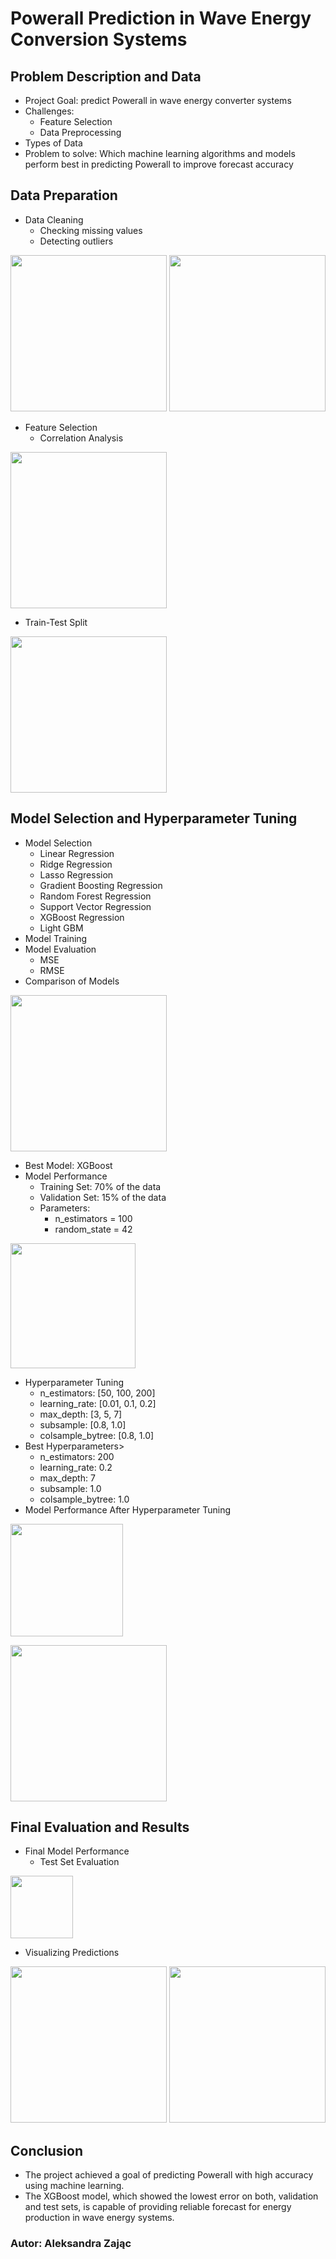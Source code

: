 # Powerall Prediction in Wave Energy Conversion Systems

<h2>Problem Description and Data</h2>
<ul>
  <li>Project Goal: predict Powerall in wave energy converter systems</li>
  <li>Challenges:
    <ul>
      <li>Feature Selection</li>
      <li>Data Preprocessing</li>
    </ul>
  </li>
  <li>Types of Data</li>
  <li>Problem to solve: Which machine learning algorithms and models perform best in predicting Powerall to improve forecast accuracy</li>
</ul>

<h2>Data Preparation</h2>
<ul>
  <li>Data Cleaning
    <ul>
      <li>Checking missing values</li>
      <li>Detecting outliers</li>
    </ul>
  </li>
</ul>

<div style="white-space: nowrap;">
  <img src="https://github.com/user-attachments/assets/f0bee0cd-72bf-4da1-932e-f42c5637a523" height="250">
  <img src="https://github.com/user-attachments/assets/72a3606b-ae9c-4893-8682-904f50799e8a" height="250">
</div>

<ul>
  <li>Feature Selection
    <ul>
      <li>Correlation Analysis</li>
    </ul>
  </li>
</ul>
<img src="https://github.com/user-attachments/assets/5b4bf847-7617-4eff-97ad-8e34ad047756" height="250">

<ul>
  <li>Train-Test Split</li>
</ul>
<img src="https://github.com/user-attachments/assets/482fca09-9d47-44c1-8fb3-4c54a7780152" height="250">


<h2>Model Selection and Hyperparameter Tuning</h2>
<ul>
  <li>Model Selection
    <ul>
      <li>Linear Regression </li>
      <li>Ridge Regression</li>
      <li>Lasso Regression</li>
      <li>Gradient Boosting Regression</li>
      <li>Random Forest Regression</li>
      <li>Support Vector Regression</li>
      <li>XGBoost Regression</li>
      <li>Light GBM</li>
    </ul>
  </li>
  <li>Model Training</li>
  <li>Model Evaluation
    <ul>
      <li>MSE</li>
      <li>RMSE</li>
    </ul>
  </li>
  <li>Comparison of Models</li>
</ul>
<img src="https://github.com/user-attachments/assets/3c9ba469-e9e2-4e4f-a38a-82a0d4a64454" height="250">

<ul>
  <li>Best Model: XGBoost </li>
  <li>Model Performance
    <ul>
      <li>Training Set: 70% of the data</li>
      <li>Validation Set: 15% of the data</li>
      <li>Parameters:
        <ul>
          <li>n_estimators = 100</li>
          <li>random_state = 42</li>
        </ul>
      </li>
    </ul>
  </li>
</ul>

<img src="https://github.com/user-attachments/assets/d2ac1e3a-abd8-4c7e-aabd-abe51cfa3e1e" height="200">

<ul>
  <li>Hyperparameter Tuning
    <ul>
      <li>n_estimators: [50, 100, 200]</li>
      <li>learning_rate: [0.01, 0.1, 0.2]</li>
      <li>max_depth: [3, 5, 7]</li>
      <li>subsample: [0.8, 1.0]</li>
      <li>colsample_bytree: [0.8, 1.0]</li>
    </ul>
  </li>
  <li>Best Hyperparameters>
    <ul>
      <li>n_estimators: 200</li>
      <li>learning_rate: 0.2</li>
      <li>max_depth: 7</li>
      <li>subsample: 1.0</li>
      <li>colsample_bytree: 1.0</li>
    </ul>
  </li>
  <li>Model Performance After Hyperparameter Tuning </li>
</ul>
<img src="https://github.com/user-attachments/assets/e297440d-d955-4ea9-85e7-453872f3ff01" height="180">
<p></p>
<img src="https://github.com/user-attachments/assets/e446a904-4196-4023-9903-9b1f11ab7d1a" height="250">

<h2>Final Evaluation and Results</h2>
<ul>
  <li>Final Model Performance
    <ul>
      <li>Test Set Evaluation</li>
    </ul>
  </li>
</ul>
<img src="https://github.com/user-attachments/assets/a29b8048-3c6c-4a3f-92eb-068694678343" height="100">

<ul>
  <li>Visualizing Predictions</li>
</ul>

<div style="white-space: nowrap;">
  <img src="https://github.com/user-attachments/assets/97adda1e-b78d-4d06-bf13-cbf32fe38884" height="250">
  <img src="https://github.com/user-attachments/assets/204fcafd-fac0-4e5b-abdf-4fe5d2d7337b" height="250">
</div>


<h2>Conclusion</h2>
<ul>
  <li>The project achieved a goal of predicting Powerall with high accuracy using machine learning.</li>
  <li>The XGBoost model, which showed the lowest error on both, validation and test sets, is capable of providing reliable forecast for energy production in wave energy systems.</li>
</ul>

<h3>Autor: Aleksandra Zając</h3>

